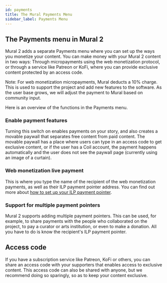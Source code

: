 ```yaml
---
id: payments
title: The Mural Payments Menu
sidebar_label: Payments Menu
---
```


## The Payments menu in Mural 2

Mural 2 adds a separate Payments menu where you can set up the ways you monetize your content. You can make money with your Mural 2 content in two ways: Through micropayments using the web monetization protocol, or through a service like Patreon or KoFi, where you can provide exclusive content protected by an access code.

Note: For web monetization micropayments, Mural deducts a 10% charge. This is used to support the project and add new features to the software. As the user base grows, we will adjust the payment to Mural based on community input.

Here is an overview of the functions in the Payments menu.

### Enable payment features

Turning this switch on enables payments on your story, and also creates a movable paywall that separates free content from paid content. The movable paywall has a place where users can type in an access code to get exclusive content, or if the user has a Coil account, the payment happens automatically and the user does not see the paywall page (currently using an image of a curtain).

### Web monetization live payment

This is where you type the name of the recipient of the web monetization payments, as well as their ILP payment pointer address. You can find out more about [how to set up your ILP payment pointer](./webmonetization.md).

### Support for multiple payment pointers

Mural 2 supports adding multiple payment pointers. This can be used, for example, to share payments with the people who collaborated on the project, to pay a curator or arts institution, or even to make a donation. All you have to do is know the recipient's ILP payment pointer.

## Access code

If you have a subscription service like Patreon, KoFi or others, you can share an access code with your supporters that enables access to exclusive content. This access code can also be shared with anyone, but we recommend doing so sparingly, so as to keep your content exclusive.
